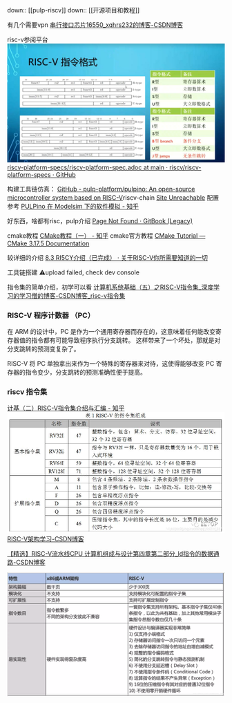 down:: [[pulp-riscv]]
down:: [[开源项目和教程]]

有几个需要vpn
[串行接口芯片16550_xqhrs232的博客-CSDN博客](https://blog.csdn.net/xqhrs232/article/details/51218578)

risc-v参阅平台
![](https://raw.githubusercontent.com/acdefg/cdn/main/obsidian/20221025230341.png)
[riscv-platform-specs/riscv-platform-spec.adoc at main · riscv/riscv-platform-specs · GitHub](https://github.com/riscv/riscv-platform-specs/blob/main/riscv-platform-spec.adoc)

构建工具链仿真：
[GitHub - pulp-platform/pulpino: An open-source microcontroller system based on RISC-V](https://github.com/pulp-platform/pulpino)riscv-chain
[Site Unreachable](https://github.com/riscv-collab/riscv-gnu-toolchain)
配置参考
[PULPino 在 Modelsim 下的软件模拟 - 知乎](https://zhuanlan.zhihu.com/p/470281404)

好东西，啥都有risc，pulp介绍
[Page Not Found · GitBook (Legacy)](https://cnrv.gitbooks.io/riscv-soc-book/content/ch8/sec2-PULPino_overview.html)

cmake教程
[CMake教程（一） - 知乎](https://zhuanlan.zhihu.com/p/119426899)
cmake官方教程
[CMake Tutorial — CMake 3.17.5 Documentation](https://cmake.org/cmake/help/v3.17/guide/tutorial/index.html#adding-system-introspection-step-5)

较详细的介绍
[8.3 RI5CY介绍（已完成） · 关于RISC-V你所需要知道的一切](https://cnrv.gitbooks.io/riscv-soc-book/content/ch8/sec3-RI5CY_overview.html)

工具链搭建
⚠️upload failed, check dev console

指令集的简单介绍，初学可以看
[计算机系统基础（五）之RISC-V指令集_深度学习的学习僧的博客-CSDN博客_risc-v指令集](https://blog.csdn.net/qq_38915354/article/details/115696721)

### RISC-V 程序计数器 （PC）
在 ARM 的设计中，PC 是作为一个通用寄存器而存在的，这意味着任何能改变寄存器值的指令都有可能导致程序执行分支跳转。
这样带来了一个坏处，那就是对分支跳转的预测变复杂了。

RISC-V 将 PC 单独拿出来作为一个特殊的寄存器来对待，这使得能够改变 PC 寄存器的指令变少，分支跳转的预测准确性便于提高。

### riscv 指令集
[计基（二）RISC-V指令集介绍与汇编 - 知乎](https://zhuanlan.zhihu.com/p/558799873)
![](https://raw.githubusercontent.com/acdefg/cdn/main/obsidian/20231115120701.png)
[RISC-V架构学习-CSDN博客](https://blog.csdn.net/tristan_tian/article/details/106315232)

[【精选】RISC-V流水线CPU 计算机组成与设计第四章第二部分\_ld指令的数据通路-CSDN博客](https://blog.csdn.net/Photice/article/details/125240998)

![](https://raw.githubusercontent.com/acdefg/cdn/main/obsidian/20231115122052.png)
